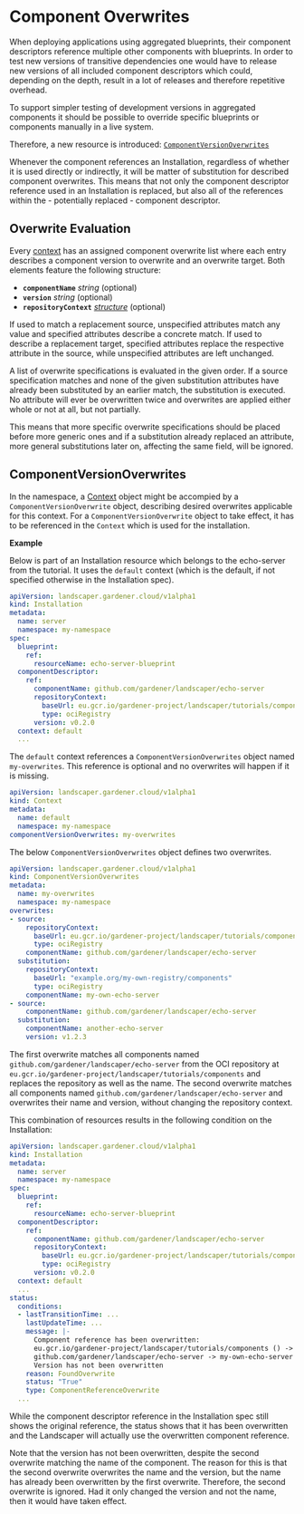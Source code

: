 # Component Overwrites

When deploying applications using aggregated blueprints, their component descriptors reference multiple other components with blueprints.
In order to test new versions of transitive dependencies one would have to release new versions of all included component descriptors which could, depending on the depth, result in a lot of releases and therefore repetitive overhead.

To support simpler testing of development versions in aggregated components it should be possible to override specific blueprints or components manually in a live system.


Therefore, a new resource is introduced: [`ComponentVersionOverwrites`](#componentversionoverwrites)

Whenever the component references an Installation, regardless of whether it is used directly or indirectly, it will be matter of substitution for described component overwrites. This means that not only the component descriptor reference used in an Installation is replaced, but also all of the references within the - potentially replaced - component descriptor.

## Overwrite Evaluation

Every [context](./Context.md) has an assigned component overwrite list where each entry describes a component version to overwrite and an overwrite target. Both elements feature the following structure:
- **`componentName`** *string* (optional)
- **`version`** *string* (optional)
- **`repositoryContext`** *[structure](./RepositoryContext.md)* (optional)

If used to match a replacement source, unspecified attributes match any value and specified attributes describe a concrete match.
If used to describe a replacement target, specified attributes replace the respective attribute in the source, while unspecified attributes are left unchanged.

A list of overwrite specifications is evaluated in the given order. If a source specification matches and none of the given substitution attributes have already been substituted by an earlier match, the substitution is executed. No attribute will ever be overwritten twice and overwrites are applied either whole or not at all, but not partially.

This means that more specific overwrite specifications should be placed before more generic ones and if a substitution already replaced an attribute, more general substitutions later on, affecting the same field, will be ignored.

## ComponentVersionOverwrites

In the namespace, a [Context](./Context.md) object might be accompied by a `ComponentVersionOverwrite` object, describing desired overwrites applicable for this context. For a `ComponentVersionOverwrite` object to take effect, it has to be referenced in the `Context` which is used for the installation.

**Example**

Below is part of an Installation resource which belongs to the echo-server from the tutorial. It uses the `default` context (which is the default, if not specified otherwise in the Installation spec).

```yaml
apiVersion: landscaper.gardener.cloud/v1alpha1
kind: Installation
metadata:
  name: server
  namespace: my-namespace
spec:
  blueprint:
    ref:
      resourceName: echo-server-blueprint
  componentDescriptor:
    ref:
      componentName: github.com/gardener/landscaper/echo-server
      repositoryContext:
        baseUrl: eu.gcr.io/gardener-project/landscaper/tutorials/components
        type: ociRegistry
      version: v0.2.0
  context: default
  ...
```

The `default` context references a `ComponentVersionOverwrites` object named `my-overwrites`. This reference is optional and no overwrites will happen if it is missing.

```yaml
apiVersion: landscaper.gardener.cloud/v1alpha1
kind: Context
metadata:
  name: default
  namespace: my-namespace
componentVersionOverwrites: my-overwrites
```

The below `ComponentVersionOverwrites` object defines two overwrites.

```yaml
apiVersion: landscaper.gardener.cloud/v1alpha1
kind: ComponentVersionOverwrites
metadata:
  name: my-overwrites
  namespace: my-namespace
overwrites:
- source:
    repositoryContext:
      baseUrl: eu.gcr.io/gardener-project/landscaper/tutorials/components
      type: ociRegistry
    componentName: github.com/gardener/landscaper/echo-server
  substitution:
    repositoryContext:
      baseUrl: "example.org/my-own-registry/components"
      type: ociRegistry
    componentName: my-own-echo-server
- source:
    componentName: github.com/gardener/landscaper/echo-server
  substitution:
    componentName: another-echo-server
    version: v1.2.3
```

The first overwrite matches all components named `github.com/gardener/landscaper/echo-server` from the OCI repository at `eu.gcr.io/gardener-project/landscaper/tutorials/components` and replaces the repository as well as the name. The second overwrite matches all components named `github.com/gardener/landscaper/echo-server` and overwrites their name and version, without changing the repository context.

This combination of resources results in the following condition on the Installation:
```yaml
apiVersion: landscaper.gardener.cloud/v1alpha1
kind: Installation
metadata:
  name: server
  namespace: my-namespace
spec:
  blueprint:
    ref:
      resourceName: echo-server-blueprint
  componentDescriptor:
    ref:
      componentName: github.com/gardener/landscaper/echo-server
      repositoryContext:
        baseUrl: eu.gcr.io/gardener-project/landscaper/tutorials/components
        type: ociRegistry
      version: v0.2.0
  context: default
  ...
status:
  conditions:
  - lastTransitionTime: ...
    lastUpdateTime: ...
    message: |-
      Component reference has been overwritten:
      eu.gcr.io/gardener-project/landscaper/tutorials/components () -> example.org/my-own-registry/components ()
      github.com/gardener/landscaper/echo-server -> my-own-echo-server
      Version has not been overwritten
    reason: FoundOverwrite
    status: "True"
    type: ComponentReferenceOverwrite
  ...
```

While the component descriptor reference in the Installation spec still shows the original reference, the status shows that it has been overwritten and the Landscaper will actually use the overwritten component reference.

Note that the version has not been overwritten, despite the second overwrite matching the name of the component. The reason for this is that the second overwrite overwrites the name and the version, but the name has already been overwritten by the first overwrite. Therefore, the second overwrite is ignored. Had it only changed the version and not the name, then it would have taken effect.